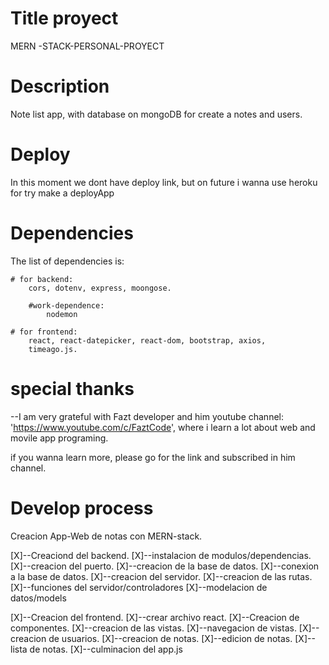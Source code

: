 # Title proyect

MERN -STACK-PERSONAL-PROYECT
# ###################################################
# Description

Note list app, with database on mongoDB for create a notes and 
users.

# ###################################################
# Deploy

In this moment we dont have deploy link, but on future 
i wanna use heroku for try make a deployApp

# ###################################################
# Dependencies

The list of dependencies is:
    
    # for backend:
        cors, dotenv, express, moongose.
        
        #work-dependence:
            nodemon

    # for frontend:
        react, react-datepicker, react-dom, bootstrap, axios,
        timeago.js. 



# ###################################################
# special thanks

--I am very grateful with Fazt developer and him youtube channel:   'https://www.youtube.com/c/FaztCode', where i learn a lot about
web and movile app programing. 

if you wanna learn more, please go for the link and subscribed
in him channel. 


# ###################################################
# Develop process

Creacion App-Web de notas con MERN-stack.

[X]--Creaciond del backend.
    [X]--instalacion de modulos/dependencias.
    [X]--creacion del puerto.
    [X]--creacion de la base de datos.
    [X]--conexion a la base de datos.
    [X]--creacion del servidor.
        [X]--creacion de las rutas.
        [X]--funciones del servidor/controladores
        [X]--modelacion de datos/models
    

[X]--Creacion del frontend.
    [X]--crear archivo react.
    [X]--Creacion de componentes.
        [X]--creacion de las vistas.
            [X]--navegacion de vistas.
            [X]--creacion de usuarios.
            [X]--creacion de notas.
                [X]--edicion de notas.
            [X]--lista de notas.
    [X]--culminacion del app.js
